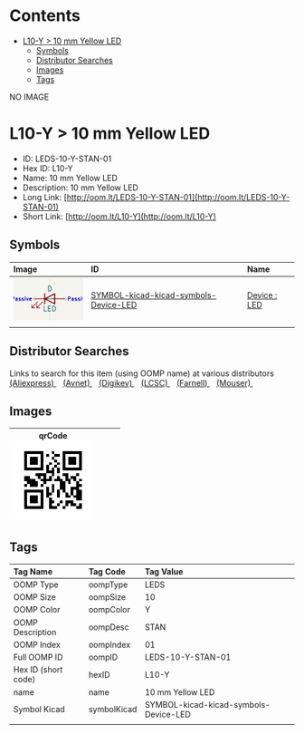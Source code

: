 



Contents
========

* [L10-Y > 10 mm Yellow LED](#l10-y--10-mm-yellow-led)
	* [Symbols](#symbols)
	* [Distributor Searches](#distributor-searches)
	* [Images](#images)
	* [Tags](#tags)
  
NO IMAGE  
# L10-Y > 10 mm Yellow LED

- ID: LEDS-10-Y-STAN-01
- Hex ID: L10-Y
- Name: 10 mm Yellow LED
- Description: 10 mm Yellow LED
- Long Link: [http://oom.lt/LEDS-10-Y-STAN-01](http://oom.lt/LEDS-10-Y-STAN-01)
- Short Link: [http://oom.lt/L10-Y](http://oom.lt/L10-Y)

## Symbols
  

|Image|ID|Name|
| :--- | :--- | :--- |
|[![](https://raw.githubusercontent.com/oomlout/oomlout_OOMP_eda_V2/main/SYMBOL/kicad/kicad-symbols/Device/LED/image_140.png)](https://github.com/oomlout/oomlout_OOMP_eda_V2/tree/main/SYMBOL/kicad/kicad-symbols/Device/LED/)|[SYMBOL-kicad-kicad-symbols-Device-LED](https://github.com/oomlout/oomlout_OOMP_eda_V2/tree/main/SYMBOL/kicad/kicad-symbols/Device/LED/)|[Device : LED](https://github.com/oomlout/oomlout_OOMP_eda_V2/tree/main/SYMBOL/kicad/kicad-symbols/Device/LED/)|
||||

## Distributor Searches
  
Links to search for this item (using OOMP name) at various distributors  
[(Aliexpress) ](https://www.aliexpress.com/wholesale?SearchText=111710+mm+Yellow+LED)&nbsp;&nbsp;&nbsp;[(Avnet) ](https://www.avnet.com/shop/us/search/10+mm+Yellow+LED)&nbsp;&nbsp;&nbsp;[(Digikey) ](https://www.digikey.co.uk/en/products/result?s=10+mm+Yellow+LED)&nbsp;&nbsp;&nbsp;[(LCSC) ](https://www.lcsc.com/search?q=10+mm+Yellow+LED)&nbsp;&nbsp;&nbsp;[(Farnell) ](https://uk.farnell.com/search?st=10+mm+Yellow+LED)&nbsp;&nbsp;&nbsp;[(Mouser) ](https://www.mouser.com/c/?q=10+mm+Yellow+LED)&nbsp;&nbsp;&nbsp;
## Images
  

|qrCode<br>[![](https://raw.githubusercontent.com/oomlout/oomlout_OOMP_parts_V2/main/LEDS/10/Y/STAN/01/qrCode_140.png)](https://github.com/oomlout/oomlout_OOMP_parts_V2/tree/main/LEDS/10/Y/STAN/01/qrCode.png)||||
| :---: | :---: | :---: | :---: |

## Tags
  

|Tag Name|Tag Code|Tag Value|
| :--- | :--- | :--- |
|OOMP Type|oompType|LEDS|
|OOMP Size|oompSize|10|
|OOMP Color|oompColor|Y|
|OOMP Description|oompDesc|STAN|
|OOMP Index|oompIndex|01|
|Full OOMP ID|oompID|LEDS-10-Y-STAN-01|
|Hex ID (short code)|hexID|L10-Y|
|name|name|10 mm Yellow LED|
|Symbol Kicad|symbolKicad|SYMBOL-kicad-kicad-symbols-Device-LED|
||||

